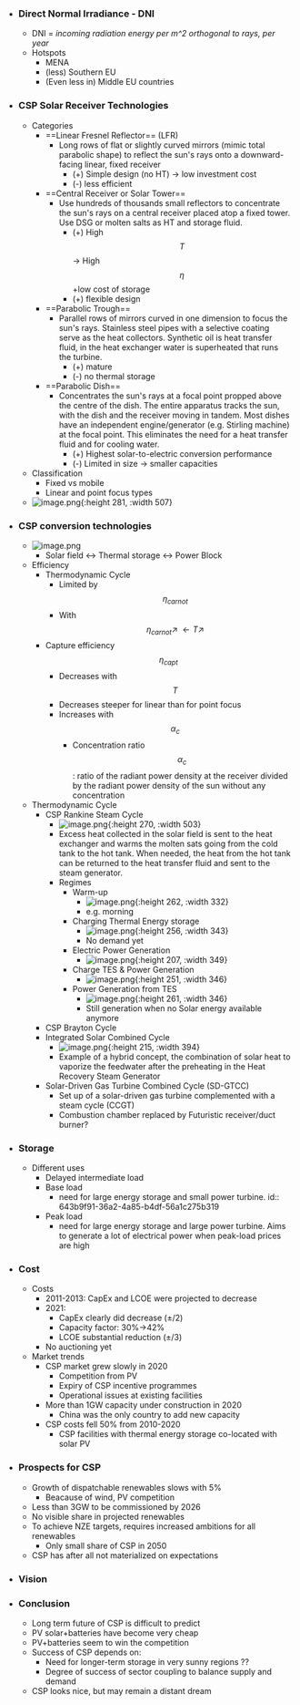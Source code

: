 - ### Direct Normal Irradiance - DNI
	- DNI = *incoming radiation energy per m^2 orthogonal to rays, per year*
	- Hotspots
		- MENA
		- (less) Southern EU
		- (Even less in) Middle EU countries
- ### CSP Solar Receiver Technologies
	- Categories
		- ==Linear Fresnel Reflector== (LFR)
			- Long rows of flat or slightly curved mirrors (mimic total parabolic shape) to reflect the sun's rays onto a downward-facing linear, fixed receiver
				- (+) Simple design (no HT) -> low investment cost
				- (-) less efficient
		- ==Central Receiver or Solar Tower==
			- Use hundreds of thousands small reflectors to concentrate the sun's rays on a central receiver placed atop a fixed tower. Use DSG or molten salts as HT and storage fluid.
				- (+) High $$T$$ -> High $$\eta$$+low cost of storage
				- (+) flexible design
		- ==Parabolic Trough==
			- Parallel rows of mirrors curved in one dimension to focus the sun's rays. Stainless steel pipes with a selective coating serve as the heat collectors.  Synthetic oil is heat transfer fluid, in the heat exchanger water is superheated that runs the turbine.
				- (+) mature
				- (-) no thermal storage
		- ==Parabolic Dish==
			- Concentrates the sun's rays at a focal point propped above the centre of the dish. The entire apparatus tracks the sun, with the dish and the receiver moving in tandem. Most dishes have an independent engine/generator (e.g. Stirling machine) at the focal point. This eliminates the need for a heat transfer fluid and for cooling water.
				- (+) Highest solar-to-electric conversion performance
				- (-) Limited in size -> smaller capacities
	- Classification
		- Fixed vs mobile
		- Linear and point focus types
	- ![image.png](../assets/image_1681587061626_0.png){:height 281, :width 507}
- ### CSP conversion technologies
	- ![image.png](../assets/image_1681590089046_0.png)
		- Solar field <-> Thermal storage <-> Power Block
	- Efficiency
		- Thermodynamic Cycle
			- Limited by $$\eta_{carnot}$$
			- With $$\eta_{carnot}\nearrow\; \leftarrow T \nearrow$$
		- Capture efficiency $$\eta_{capt}$$
			- Decreases with $$T$$
			- Decreases steeper for linear than for point focus
			- Increases with $$\alpha_c$$
				- Concentration ratio $$\alpha_c$$: ratio of the radiant power density at the receiver divided by the radiant power density of the sun without any concentration
	- Thermodynamic Cycle
		- CSP Rankine Steam Cycle
			- ![image.png](../assets/image_1681592025230_0.png){:height 270, :width 503}
			- Excess heat collected in the solar field is sent to the heat exchanger and warms the molten sats going from the cold tank to the hot tank. When needed, the heat from the hot tank can be returned to the heat transfer fluid and sent to the steam generator.
			- Regimes
				- Warm-up
					- ![image.png](../assets/image_1681592813265_0.png){:height 262, :width 332}
					- e.g. morning
				- Charging Thermal Energy storage
					- ![image.png](../assets/image_1681592835374_0.png){:height 256, :width 343}
					- No demand yet
				- Electric Power Generation
					- ![image.png](../assets/image_1681592877552_0.png){:height 207, :width 349}
				- Charge TES & Power Generation
					- ![image.png](../assets/image_1681592917017_0.png){:height 251, :width 346}
				- Power Generation from TES
					- ![image.png](../assets/image_1681592938959_0.png){:height 261, :width 346}
					- Still generation when no Solar energy available anymore
		- CSP Brayton Cycle
		- Integrated Solar Combined Cycle
			- ![image.png](../assets/image_1681628223818_0.png){:height 215, :width 394}
			- Example of a hybrid concept, the combination of solar heat to vaporize the feedwater after the preheating in the Heat Recovery Steam Generator
		- Solar-Driven Gas Turbine Combined Cycle (SD-GTCC)
			- Set up of a solar-driven gas turbine complemented with a steam cycle (CCGT)
			- Combustion chamber replaced by Futuristic receiver/duct burner?
- ### Storage
	- Different uses
		- Delayed intermediate load
		- Base load
			- need for large energy storage and small power turbine.
			  id:: 643b9f91-36a2-4a85-b4df-56a1c275b319
		- Peak load
			- need for large energy storage and large power turbine. Aims to generate a lot of electrical power when peak-load prices are high
- ### Cost
	- Costs
		- 2011-2013: CapEx and LCOE were projected to decrease
		- 2021:
			- CapEx clearly did decrease (±/2)
			- Capacity factor: 30%->42%
			- LCOE substantial reduction (±/3)
		- No auctioning yet
	- Market trends
		- CSP market grew slowly in 2020
			- Competition from PV
			- Expiry of CSP incentive programmes
			- Operational issues at existing facilities
		- More than 1GW capacity under construction in 2020
			- China was the only country to add new capacity
		- CSP costs fell 50% from 2010-2020
			- CSP facilities with thermal energy storage co-located with solar PV
- ### Prospects for CSP
	- Growth of dispatchable renewables slows with 5%
		- Beacause of wind, PV competition
	- Less than 3GW to be commissioned by 2026
	- No visible share in projected renewables
	- To achieve NZE targets, requires increased ambitions for all renewables
		- Only small share of CSP in 2050
	- CSP has after all not materialized on expectations
- ### Vision
- ### Conclusion
	- Long term future of CSP is difficult to predict
	- PV solar+batteries have become very cheap
	- PV+batteries seem to win the competition
	- Success of CSP depends on:
		- Need for longer-term storage in very sunny regions ??
		- Degree of success of sector coupling to balance supply and demand
	- CSP looks nice, but may remain a distant dream